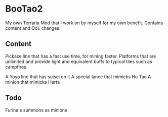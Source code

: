 # BooTao2
My own Terraria Mod that I work on by myself for my own benefit. 
Contains content and QoL changes.

## Content
Pickaxe line that has a fast use time, for mining faster.
Platforms that are unlimited and provide light and equivalent buffs to typical tiles such as campfires.

A Yoyo line that has suisei on it
A special lance that mimicks Hu Tao
A minion that mimicks Herta

## Todo
Furina's summons as minions